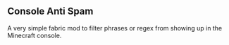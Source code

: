 ## Console Anti Spam
A very simple fabric mod to filter phrases or regex from showing up in the Minecraft console.